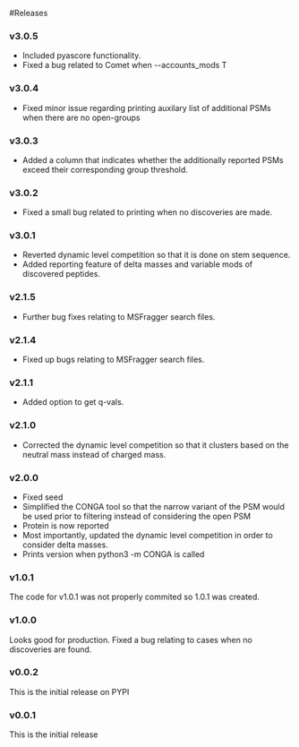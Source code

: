 #Releases

### v3.0.5

- Included pyascore functionality.
- Fixed a bug related to Comet when --accounts_mods T

### v3.0.4

- Fixed minor issue regarding printing auxilary list of additional PSMs when there are no open-groups

### v3.0.3

- Added a column that indicates whether the additionally reported PSMs exceed their corresponding group threshold.

### v3.0.2

- Fixed a small bug related to printing when no discoveries are made.

### v3.0.1

- Reverted dynamic level competition so that it is done on stem sequence.
- Added reporting feature of delta masses and variable mods of discovered peptides.

### v2.1.5

- Further bug fixes relating to MSFragger search files.

### v2.1.4

- Fixed up bugs relating to MSFragger search files.

### v2.1.1

- Added option to get q-vals.

### v2.1.0

- Corrected the dynamic level competition so that it clusters based on the neutral mass instead of charged mass.

### v2.0.0

- Fixed seed
- Simplified the CONGA tool so that the narrow variant of the PSM would be used prior to filtering instead of considering the open PSM
- Protein is now reported
- Most importantly, updated the dynamic level competition in order to consider delta masses.
- Prints version when python3 -m CONGA is called

### v1.0.1

The code for v1.0.1 was not properly commited so 1.0.1 was created.

### v1.0.0

Looks good for production. Fixed a bug relating to cases when no discoveries are found.

### v0.0.2

This is the initial release on PYPI

### v0.0.1

This is the initial release